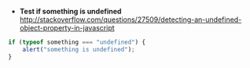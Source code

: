 * **Test if something is undefined** 
http://stackoverflow.com/questions/27509/detecting-an-undefined-object-property-in-javascript
````js
if (typeof something === "undefined") {
    alert("something is undefined");
}
````